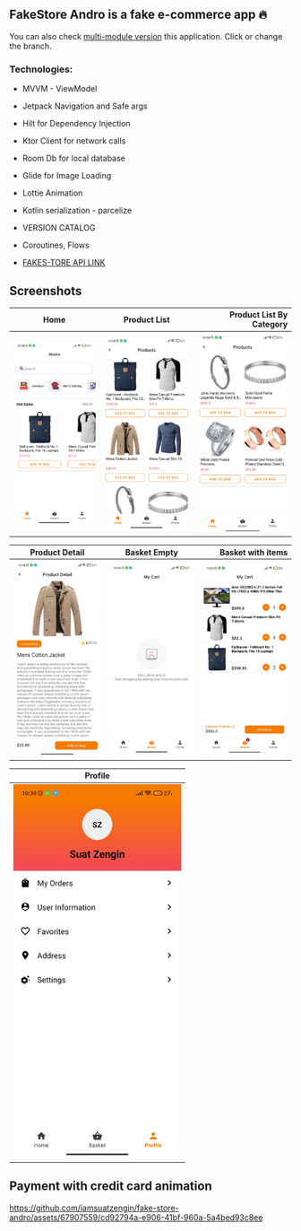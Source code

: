 ## FakeStore Andro is a fake e-commerce app 🔥

You can also check <a href="https://github.com/iamsuatzengin/fake-store-andro/tree/multi-module">multi-module version</a> this application. Click or change the branch.

### Technologies: 
* MVVM - ViewModel
* Jetpack Navigation and Safe args
* Hilt for Dependency Injection
* Ktor Client for network calls
* Room Db for local database
* Glide for Image Loading
* Lottie Animation
* Kotlin serialization - parcelize
* VERSION CATALOG
* Coroutines, Flows

* <a href="https://fakestoreapi.com/">FAKES-TORE API LINK</a> 

## Screenshots

| Home       | Product List           | Product List By Category  |
| ------------- |:-------------:| -----:|
| <img src="ss/home.jpg" width="300px"> </img>      | <img src="ss/product-list.jpg" width="300px"> </img> |<img src="ss/products-by-category.jpg" width="300px"> </img> |

| Product Detail       | Basket Empty           | Basket with items  |
| ------------- |:-------------:| -----:|
| <img src="ss/product-detail.jpg" width="300px"> </img>      | <img src="ss/basket-empty.jpg" width="300px"> </img> |<img src="ss/basket.jpg" width="300px"> </img> |

| Profile       | 
| ------------- |
| <img src="ss/profile.jpg" width="300px"> </img>      | 

## Payment with credit card animation
https://github.com/iamsuatzengin/fake-store-andro/assets/67907559/cd92794a-e906-41bf-960a-5a4bed93c8ee

